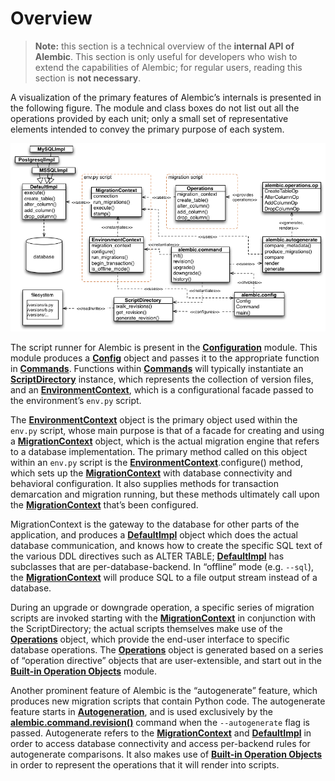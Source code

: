 # Overview

[Configuration]: ../en/config.html#alembic-config-toplevel
[Config]: ../zh/08_03_configuration.md
[Commands]: ../en/commands.html#alembic-command-toplevel
[ScriptDirectory]: ../en/script.html#alembic.script.ScriptDirectory
[EnvironmentContext]: ../en/runtime.html#alembic.runtime.environment.EnvironmentContext
[MigrationContext]: ../en/runtime.html#alembic.runtime.migration.MigrationContext
[EnvironmentContext.configure()]: ../en/runtime.html#alembic.runtime.environment.EnvironmentContext.configure
[DefaultImpl]: ../en/ddl.html#alembic.ddl.impl.DefaultImpl
[Operations]: ../en/../ops.html#alembic.operations.Operations
[Built-in Operation Objects]: ../en/operations.html#alembic-operations-ops-toplevel
[Autogeneration]: ../en/autogenerate.html#alembic-autogenerate-toplevel
[alembic.command.revision()]: ../en/commands.html#alembic.command.revision

> **Note:** this section is a technical overview of the **internal API of Alembic**. This section is only useful for developers who wish to extend the capabilities of Alembic; for regular users, reading this section is **not necessary**.

A visualization of the primary features of Alembic’s internals is presented in the following figure. The module and class boxes do not list out all the operations provided by each unit; only a small set of representative elements intended to convey the primary purpose of each system.

![api overview](../zh/images/api_overview.png)

The script runner for Alembic is present in the **[Configuration]** module. This module produces a **[Config]** object and passes it to the appropriate function in **[Commands]**. Functions within **[Commands]** will typically instantiate an **[ScriptDirectory]** instance, which represents the collection of version files, and an **[EnvironmentContext]**, which is a configurational facade passed to the environment’s `env.py` script.

The **[EnvironmentContext]** object is the primary object used within the `env.py` script, whose main purpose is that of a facade for creating and using a **[MigrationContext]** object, which is the actual migration engine that refers to a database implementation. The primary method called on this object within an `env.py` script is the **[EnvironmentContext]**.configure() method, which sets up the **[MigrationContext]** with database connectivity and behavioral configuration. It also supplies methods for transaction demarcation and migration running, but these methods ultimately call upon the **[MigrationContext]** that’s been configured.

MigrationContext is the gateway to the database for other parts of the application, and produces a **[DefaultImpl]** object which does the actual database communication, and knows how to create the specific SQL text of the various DDL directives such as ALTER TABLE; **[DefaultImpl]** has subclasses that are per-database-backend. In “offline” mode (e.g. `--sql`), the **[MigrationContext]** will produce SQL to a file output stream instead of a database.

During an upgrade or downgrade operation, a specific series of migration scripts are invoked starting with the **[MigrationContext]** in conjunction with the ScriptDirectory; the actual scripts themselves make use of the **[Operations]** object, which provide the end-user interface to specific database operations. The **[Operations]** object is generated based on a series of “operation directive” objects that are user-extensible, and start out in the **[Built-in Operation Objects]** module.

Another prominent feature of Alembic is the “autogenerate” feature, which produces new migration scripts that contain Python code. The autogenerate feature starts in **[Autogeneration]**, and is used exclusively by the **[alembic.command.revision()]** command when the `--autogenerate` flag is passed. Autogenerate refers to the **[MigrationContext]** and **[DefaultImpl]** in order to access database connectivity and access per-backend rules for autogenerate comparisons. It also makes use of **[Built-in Operation Objects]** in order to represent the operations that it will render into scripts.

